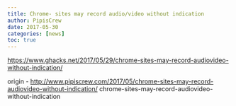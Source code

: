 ```yaml
---
title: Chrome- sites may record audio/video without indication
author: PipisCrew
date: 2017-05-30
categories: [news]
toc: true
---
```


https://www.ghacks.net/2017/05/29/chrome-sites-may-record-audiovideo-without-indication/

origin - http://www.pipiscrew.com/2017/05/chrome-sites-may-record-audiovideo-without-indication/ chrome-sites-may-record-audiovideo-without-indication